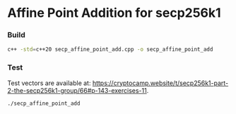 # Affine Point Addition for secp256k1

### Build

```sh
c++ -std=c++20 secp_affine_point_add.cpp -o secp_affine_point_add
```

### Test

Test vectors are available at: https://cryptocamp.website/t/secp256k1-part-2-the-secp256k1-group/66#p-143-exercises-11.

```sh
./secp_affine_point_add
```
